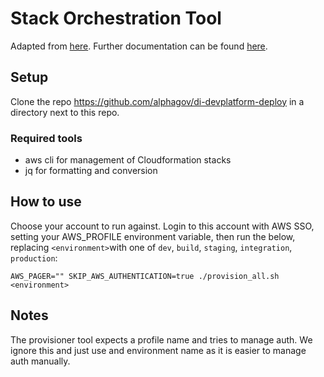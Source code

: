 # Stack Orchestration Tool
Adapted from [here](https://github.com/alphagov/di-data-life-events-platform/blob/8239a938929e6167fd7ec69de6ad3718c478c8ba/stack-orchestration/README.md).
Further documentation can be found [here](https://govukverify.atlassian.net/wiki/spaces/PLAT/pages/3441361094/How+to+create+cloudformation+stacks+using+the+stack-orchestation-tool).

## Setup

Clone the repo https://github.com/alphagov/di-devplatform-deploy in a directory next to this repo.

### Required tools

* aws cli for management of Cloudformation stacks
* jq for formatting and conversion

## How to use

Choose your account to run against. Login to this account with AWS SSO, setting your AWS_PROFILE environment variable,
then run the below, replacing `<environment>`with one of `dev`, `build`, `staging`, `integration`, `production`:

```shell
AWS_PAGER="" SKIP_AWS_AUTHENTICATION=true ./provision_all.sh <environment>
```

## Notes
The provisioner tool expects a profile name and tries to manage auth. We ignore this and just use and environment name as
it is easier to manage auth manually.
